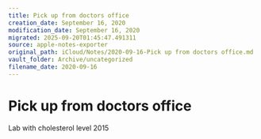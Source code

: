 ```yaml
---
title: Pick up from doctors office
creation_date: September 16, 2020
modification_date: September 16, 2020
migrated: 2025-09-20T01:45:47.491311
source: apple-notes-exporter
original_path: iCloud/Notes/2020-09-16-Pick up from doctors office.md
vault_folder: Archive/uncategorized
filename_date: 2020-09-16
---
```



# Pick up from doctors office

Lab with cholesterol level 2015
